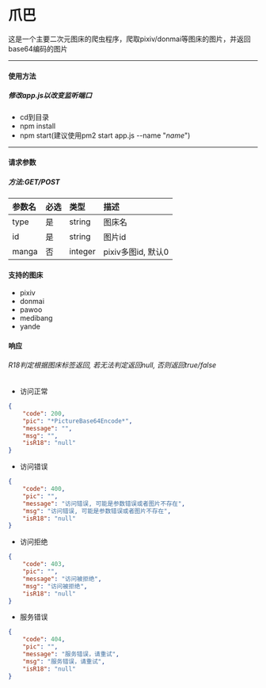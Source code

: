 # 爪巴

这是一个主要二次元图床的爬虫程序，爬取pixiv/donmai等图床的图片，并返回base64编码的图片

---

#### 使用方法

##### 修改app.js以改变监听端口

+ cd到目录
+ npm install
+ npm start(建议使用pm2 start app.js --name "*name*")

---

#### 请求参数

##### 方法:GET/POST

|参数名|必选|类型|描述| 
|:---|:---|:---|:---|
|type|是|string|图床名|
|id|是|string|图片id|
|manga|否|integer|pixiv多图id, 默认0|

#### 支持的图床
+ pixiv
+ donmai
+ pawoo
+ medibang
+ yande

#### 响应
###### *R18判定根据图床标签返回, 若无法判定返回null, 否则返回true/false*

+ 访问正常
```json
{
    "code": 200,
    "pic": "*PictureBase64Encode*",
    "message": "",
    "msg": "",
    "isR18": "null"
}
```

+ 访问错误
```json
{
    "code": 400,
    "pic": "",
    "message": "访问错误, 可能是参数错误或者图片不存在",
    "msg": "访问错误, 可能是参数错误或者图片不存在",
    "isR18": "null"
}
```

+ 访问拒绝
```json
{
    "code": 403,
    "pic": "",
    "message": "访问被拒绝",
    "msg": "访问被拒绝",
    "isR18": "null"
}
```

+ 服务错误
```json
{
    "code": 404,
    "pic": "",
    "message": "服务错误，请重试",
    "msg": "服务错误，请重试",
    "isR18": "null"
}
```
